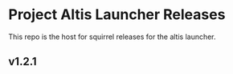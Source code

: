 # Project Altis Launcher Releases

This repo is the host for squirrel releases for the altis launcher. 

## v1.2.1
